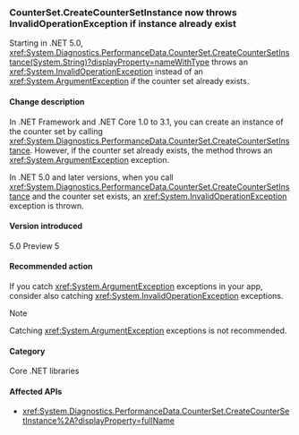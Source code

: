 ### CounterSet.CreateCounterSetInstance now throws InvalidOperationException if instance already exist

Starting in .NET 5.0, <xref:System.Diagnostics.PerformanceData.CounterSet.CreateCounterSetInstance(System.String)?displayProperty=nameWithType> throws an <xref:System.InvalidOperationException> instead of an <xref:System.ArgumentException> if the counter set already exists.

#### Change description

In .NET Framework and .NET Core 1.0 to 3.1, you can create an instance of the counter set by calling <xref:System.Diagnostics.PerformanceData.CounterSet.CreateCounterSetInstance>. However, if the counter set already exists, the method throws an <xref:System.ArgumentException> exception.

In .NET 5.0 and later versions, when you call <xref:System.Diagnostics.PerformanceData.CounterSet.CreateCounterSetInstance> and the counter set exists, an <xref:System.InvalidOperationException> exception is thrown.

#### Version introduced

5.0 Preview 5

#### Recommended action

If you catch <xref:System.ArgumentException> exceptions in your app, consider also catching <xref:System.InvalidOperationException> exceptions.

> [!NOTE]
> Catching <xref:System.ArgumentException> exceptions is not recommended.

#### Category

Core .NET libraries

#### Affected APIs

- <xref:System.Diagnostics.PerformanceData.CounterSet.CreateCounterSetInstance%2A?displayProperty=fullName>

<!--

#### Affected APIs

- `M:System.Diagnostics.PerformanceData.CounterSet.CreateCounterSetInstance(System.String)`

-->
